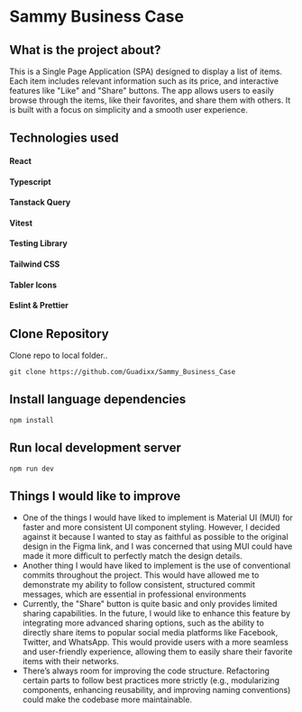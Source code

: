 # Sammy Business Case 

## What is the project about?
This is a Single Page Application (SPA) designed to display a list of items. Each item includes relevant information such as its price, and interactive features like "Like" and "Share" buttons. The app allows users to easily browse through the items, like their favorites, and share them with others. It is built with a focus on simplicity and a smooth user experience.

## Technologies used 
#### React 
#### Typescript 
#### Tanstack Query
#### Vitest
#### Testing Library
#### Tailwind CSS
#### Tabler Icons
#### Eslint & Prettier 

## Clone Repository 
Clone repo to local folder..

`git clone https://github.com/Guadixx/Sammy_Business_Case`

## Install language dependencies
`npm install`

## Run local development server
`npm run dev`

## Things I would like to improve
- One of the things I would have liked to implement is Material UI (MUI) for faster and more consistent UI component styling. However, I decided against it because I wanted to stay as faithful as possible to the original design in the Figma link, and I was concerned that using MUI could have made it more difficult to perfectly match the design details.
- Another thing I would have liked to implement is the use of conventional commits throughout the project. This would have allowed me to demonstrate my ability to follow consistent, structured commit messages, which are essential in professional environments
- Currently, the "Share" button is quite basic and only provides limited sharing capabilities. In the future, I would like to enhance this feature by integrating more advanced sharing options, such as the ability to directly share items to popular social media platforms like Facebook, Twitter, and WhatsApp. This would provide users with a more seamless and user-friendly experience, allowing them to easily share their favorite items with their networks.
- There’s always room for improving the code structure. Refactoring certain parts to follow best practices more strictly (e.g., modularizing components, enhancing reusability, and improving naming conventions) could make the codebase more maintainable.
